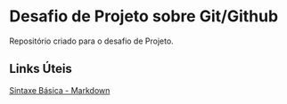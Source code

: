 # Desafio de Projeto sobre Git/Github
Repositório criado para o desafio de Projeto.

## Links Úteis
[Sintaxe Básica - Markdown](https://www.markdownguide.org/basic-syntax/)
